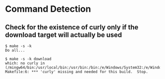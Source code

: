 # Command Detection

## Check for the existence of curly only if the download target will actually be used
```
$ make -s -k
Do all...

$ make -s -k download
which: no curly in (/mingw64/bin:/usr/local/bin:/usr/bin:/bin:/e/Windows/System32:/e/Windows:/e/Windows/System32/Wbem:/e/Windows/System32/WindowsPowerShell/v1.0/:/usr/bin/site_perl:/usr/bin/vendor_perl:/usr/bin/core_perl)
Makefile:6: *** 'curly' missing and needed for this build.  Stop.


```